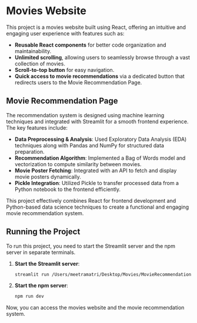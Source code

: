 # Movies Website

This project is a movies website built using React, offering an intuitive and engaging user experience with features such as:
- **Reusable React components** for better code organization and maintainability.
- **Unlimited scrolling**, allowing users to seamlessly browse through a vast collection of movies.
- **Scroll-to-top button** for easy navigation.
- **Quick access to movie recommendations** via a dedicated button that redirects users to the Movie Recommendation Page.

## Movie Recommendation Page

The recommendation system is designed using machine learning techniques and integrated with Streamlit for a smooth frontend experience. The key features include:

- **Data Preprocessing & Analysis**: Used Exploratory Data Analysis (EDA) techniques along with Pandas and NumPy for structured data preparation.
- **Recommendation Algorithm**: Implemented a Bag of Words model and vectorization to compute similarity between movies.
- **Movie Poster Fetching**: Integrated with an API to fetch and display movie posters dynamically.
- **Pickle Integration**: Utilized Pickle to transfer processed data from a Python notebook to the frontend efficiently.

This project effectively combines React for frontend development and Python-based data science techniques to create a functional and engaging movie recommendation system.

## Running the Project

To run this project, you need to start the Streamlit server and the npm server in separate terminals.

1. **Start the Streamlit server**:
    ```sh
    streamlit run /Users/meetramatri/Desktop/Movies/MovieRecommendation/recomend.py
    ```

2. **Start the npm server**:
    ```sh
    npm run dev
    ```

Now, you can access the movies website and the movie recommendation system.